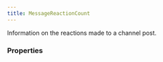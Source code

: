 ```yaml
---
title: MessageReactionCount
---
```


Information on the reactions made to a channel post.

### Properties



